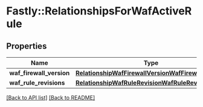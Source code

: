 # Fastly::RelationshipsForWafActiveRule

## Properties

| Name | Type | Description | Notes |
| ---- | ---- | ----------- | ----- |
| **waf_firewall_version** | [**RelationshipWafFirewallVersionWafFirewallVersion**](RelationshipWafFirewallVersionWafFirewallVersion.md) |  | [optional] |
| **waf_rule_revisions** | [**RelationshipWafRuleRevisionWafRuleRevisions**](RelationshipWafRuleRevisionWafRuleRevisions.md) |  | [optional] |

[[Back to API list]](../../README.md#endpoints) [[Back to README]](../../README.md)

